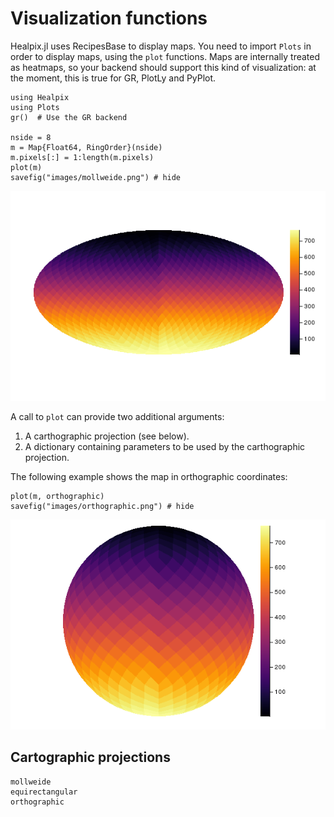 # Visualization functions

Healpix.jl uses RecipesBase to display maps. You need to import
`Plots` in order to display maps, using the `plot` functions.  Maps
are internally treated as heatmaps, so your backend should support
this kind of visualization: at the moment, this is true for GR, PlotLy
and PyPlot.


```@example
using Healpix
using Plots
gr()  # Use the GR backend

nside = 8
m = Map{Float64, RingOrder}(nside)
m.pixels[:] = 1:length(m.pixels)
plot(m)
savefig("images/mollweide.png") # hide
```
![](images/mollweide.png)

A call to `plot` can provide two additional arguments:

1. A carthographic projection (see below).
2. A dictionary containing parameters to be used by the carthographic
   projection.
   
The following example shows the map in orthographic coordinates:

```@example
plot(m, orthographic)
savefig("images/orthographic.png") # hide
```
![](images/orthographic.png)


## Cartographic projections

```@docs
mollweide
equirectangular
orthographic
```
